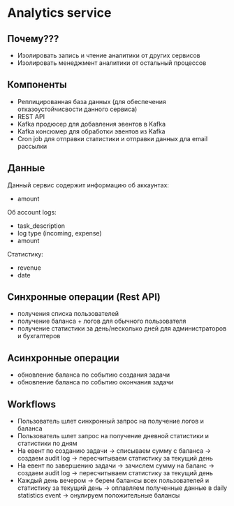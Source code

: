 # Analytics service

## Почему???

- Изолировать запись и чтение аналитики от других сервисов
- Изолировать менеджмент аналитики от остальный процессов

## Компоненты

- Реплицированная база данных (для обеспечения отказоустойчисвости данного сервиса)
- REST API
- Kafka продюсер для добавления эвентов в Kafka
- Kafka консюмер для обработки эвентов из Kafka
- Cron job для отправки статистики и отправки данных дла email рассылки

## Данные

Данный сервис содержит информацию об аккаунтах:

- amount

Об account logs:

- task_description
- log type (incoming, expense)
- amount

Статистику:

- revenue
- date

## Синхронные операции (Rest API)

- получения списка пользователей
- получение баланса + логов для обычного пользователя
- получение статистики за день/несколько дней для администраторов и бухгалтеров

## Асинхронные операции

- обновление баланса по событию создания задачи
- обновление баланса по событию окончания задачи

## Workflows

- Пользователь шлет синхронный запрос на получение логов и баланса
- Пользователь шлет запрос на получение дневной статистики и статистики по дням
- На евент по созданию задачи -> списываем сумму с баланса -> создаем audit log -> пересчитываем статистику за текущий
  день
- На евент по завершению задачи -> зачислем сумму на баланс -> создаем audit log -> пересчитываем статистику за текущий
  день
- Каждый день вечером -> берем балансы всех пользователей и статистику за текущий день -> оплавляем полученные данные в
  daily statistics event -> онулируем положительные балансы

